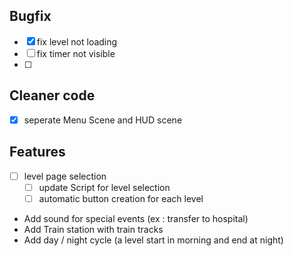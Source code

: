 ## Bugfix

- [x] fix level not loading
- [ ] fix timer not visible
- [ ]

## Cleaner code

- [x] seperate Menu Scene and HUD scene

## Features

- [ ] level page selection
    - [ ] update Script for level selection
    - [ ] automatic button creation for each level
- Add sound for special events (ex : transfer to hospital)
- Add Train station with train tracks
- Add day / night cycle (a level start in morning and end at night)

